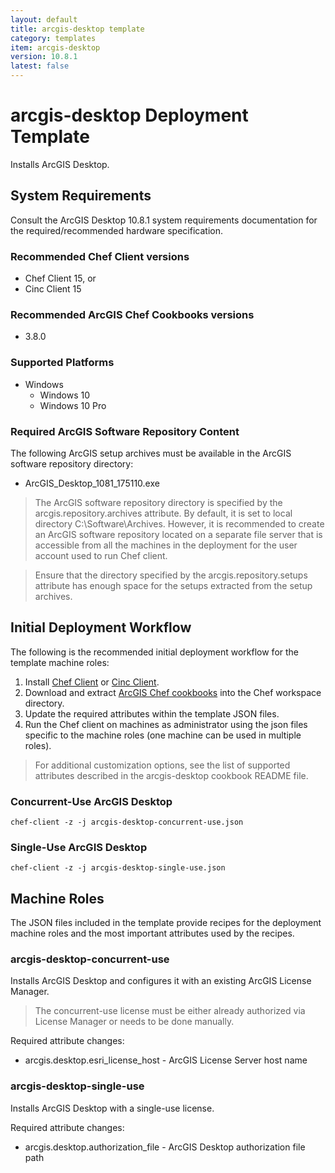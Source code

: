 ```yaml
---
layout: default
title: arcgis-desktop template
category: templates
item: arcgis-desktop
version: 10.8.1
latest: false
---
```


# arcgis-desktop Deployment Template

Installs ArcGIS Desktop. 

## System Requirements

Consult the ArcGIS Desktop 10.8.1 system requirements documentation for the required/recommended hardware specification.

### Recommended Chef Client versions

* Chef Client 15, or
* Cinc Client 15

### Recommended ArcGIS Chef Cookbooks versions

* 3.8.0

### Supported Platforms

* Windows
  * Windows 10 
  * Windows 10 Pro

### Required ArcGIS Software Repository Content

The following ArcGIS setup archives must be available in the ArcGIS software repository directory:

* ArcGIS_Desktop_1081_175110.exe

> The ArcGIS software repository directory is specified by the arcgis.repository.archives attribute. By default, it is set to local directory C:\Software\Archives. However, it is recommended to create an ArcGIS software repository located on a separate file server that is accessible from all the machines in the deployment for the user account used to run Chef client.

> Ensure that the directory specified by the arcgis.repository.setups attribute has enough space for the setups extracted from the setup archives.

## Initial Deployment Workflow

The following is the recommended initial deployment workflow for the template machine roles:

1. Install [Chef Client](https://docs.chef.io/chef_install_script/) or [Cinc Client](https://cinc.sh/start/client/).
2. Download and extract [ArcGIS Chef cookbooks](https://github.com/Esri/arcgis-cookbook/releases) into the Chef workspace directory.
3. Update the required attributes within the template JSON files.
4. Run the Chef client on machines as administrator using the json files specific to the machine roles (one machine can be used in multiple roles).

> For additional customization options, see the list of supported attributes described in the arcgis-desktop cookbook README file.

### Concurrent-Use ArcGIS Desktop

```shell
chef-client -z -j arcgis-desktop-concurrent-use.json
```

### Single-Use ArcGIS Desktop

```shell
chef-client -z -j arcgis-desktop-single-use.json
```

## Machine Roles

The JSON files included in the template provide recipes for the deployment machine roles and the most important attributes used by the recipes.  

### arcgis-desktop-concurrent-use

Installs ArcGIS Desktop and configures it with an existing ArcGIS License Manager.

> The concurrent-use license must be either already authorized via License Manager or needs to be done manually.

Required attribute changes:

* arcgis.desktop.esri_license_host - ArcGIS License Server host name

### arcgis-desktop-single-use

Installs ArcGIS Desktop with a single-use license.

Required attribute changes:

* arcgis.desktop.authorization_file - ArcGIS Desktop authorization file path
